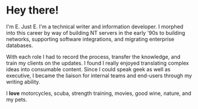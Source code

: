 # Hey there!

I'm E. Just E. I'm a technical writer and information developer. I morphed into this career by way of building NT servers in the early '90s to building networks, supporting software integrations, and migrating enterprise databases.

With each role I had to record the process, transfer the knowledge, and train my clients on the updates. I found I really enjoyed translating complex ideas into consumable content. Since I could speak geek as well as executive, I became the liaison for internal teams and end-users through my writing ability.

I **love** motorcycles, scuba, strength training, movies, good wine, nature, and my pets.
